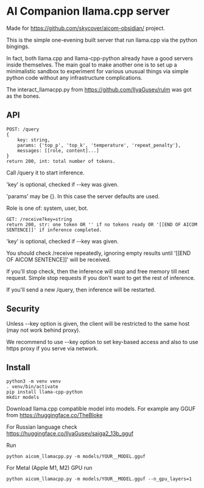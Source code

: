 # AI Companion llama.cpp server

Made for https://github.com/skycover/aicom-obsidian/ project.

This is the simple one-evening built server that run llama.cpp
via the python bingings.

In fact, both llama.cpp and llama-cpp-python already have a good servers inside themselves.
The main goal to make another one is to set up a minimalistic sandbox to experiment for
various unusual things via simple python code without any infrastructure complications.

The interact_llamacpp.py from https://github.com/IlyaGusev/rulm was got as the bones.

## API

```
POST: /query
{
    key: string,
    params: {'top_p', 'top_k', 'temperature', 'repeat_penalty'},
    messages: [[role, content]...]
}
return 200, int: total number of tokens.
```

Call /query it to start inference.

'key' is optional, checked if --key was given.

'params' may be {}. In this case the server defaults are used.

Role is one of: system, user, bot.

```
GET: /receive?key=string
return 200, str: one token OR '' if no tokens ready OR '[[END OF AICOM SENTENCE]]' if inference completed.
```

'key' is optional, checked if --key was given.

You should check /receive repeatedly, ignoring empty results until '[[END OF AICOM SENTENCE]]' will be received.

If you'll stop check, then the inference will stop and free memory till next request. Simple stop requests if you
don't want to get the rest of inference.

If you'll send a new /query, then inference will be restarted.

## Security

Unless --key option is given, the client will be restricted to the same host (may not work behind proxy).

We recommend to use --key option to set key-based access and also to use https proxy if you serve via network.

## Install

```
python3 -m venv venv
. venv/bin/activate
pip install llama-cpp-python
mkdir models
```

Download llama.cpp compatible model into models.
For example any GGUF from https://huggingface.co/TheBloke

For Russian language check https://huggingface.co/IlyaGusev/saiga2_13b_gguf

Run
```
python aicom_llamacpp.py -m models/YOUR__MODEL.gguf
```

For Metal (Apple M1, M2) GPU run
```
python aicom_llamacpp.py -m models/YOUR__MODEL.gguf --n_gpu_layers=1
```
